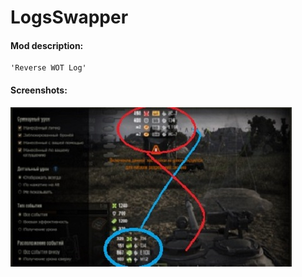 # LogsSwapper
#### Mod description:
    'Reverse WOT Log'

#### Screenshots:
![ScreenShot](./LogSwapper.jpg)
